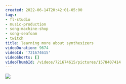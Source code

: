```yaml
---
created: 2022-06-14T20:42:01-05:00
tags:
- fl-studio
- music-production
- song-machine-shop
- song-seafoam
- twitch
title: learning more about synthesizers
videoDuration: 9674
videoId: '721674615'
videoShorts: []
videoThumbId: /videos/721674615/pictures/1578407414
---
```


![](20220615014201.jpg)

